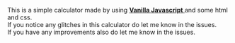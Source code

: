 This is a simple calculator made by using <b><a href = "https://www.javatpoint.com/what-is-vanilla-javascript">Vanilla Javascript</b> </a> and some html and css.<br>
If you notice any glitches in this calculator do let me know in the issues. <br>
If you have any improvements also do let me know in the issues. <br>

